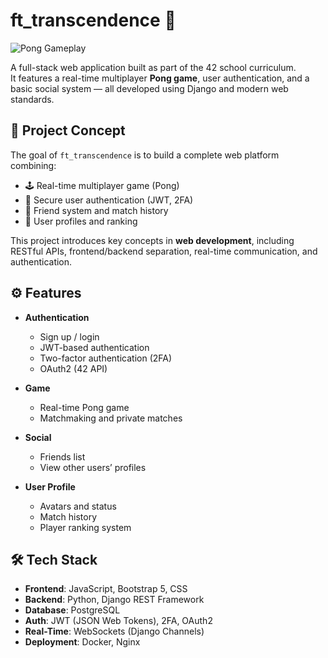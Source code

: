 # ft_transcendence 🏓

![Pong Gameplay](https://upload.wikimedia.org/wikipedia/commons/5/5a/Pong.gif)


A full-stack web application built as part of the 42 school curriculum.  
It features a real-time multiplayer **Pong game**, user authentication, and a basic social system — all developed using Django and modern web standards.

## 🧠 Project Concept

The goal of `ft_transcendence` is to build a complete web platform combining:

- 🕹️ Real-time multiplayer game (Pong)
- 🔐 Secure user authentication (JWT, 2FA)
- 👥 Friend system and match history
- 🧑 User profiles and ranking

This project introduces key concepts in **web development**, including RESTful APIs, frontend/backend separation, real-time communication, and authentication.

## ⚙️ Features

- **Authentication**
  - Sign up / login
  - JWT-based authentication
  - Two-factor authentication (2FA)
  - OAuth2 (42 API)

- **Game**
  - Real-time Pong game
  - Matchmaking and private matches

- **Social**
  - Friends list
  - View other users’ profiles

- **User Profile**
  - Avatars and status
  - Match history
  - Player ranking system

## 🛠 Tech Stack

- **Frontend**: JavaScript, Bootstrap 5, CSS  
- **Backend**: Python, Django REST Framework  
- **Database**: PostgreSQL  
- **Auth**: JWT (JSON Web Tokens), 2FA, OAuth2  
- **Real-Time**: WebSockets (Django Channels)  
- **Deployment**: Docker, Nginx

